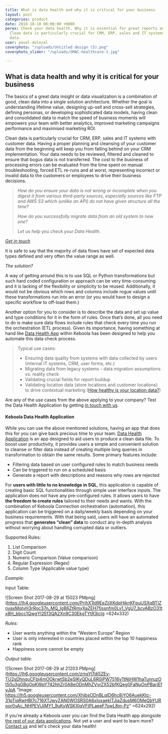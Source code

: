 ```yaml
---
title: What is data health and why it is critical for your business
layout: post
categories: product
date: 2018-10-10 00:00:00 +0000
perex: Check your data health. Why it is essential for great reports and better predictions?
  Clean data is particularly crucial for CRM, ERP, sales and IT systems with customer
  data.
user: pavel-dolezal
coverphoto: "/uploads/Untitled design (5).png"
coverphoto_slider: "/uploads/SMAC-healthcare-1.jpg"

---
```

## What is data health and why it is critical for your business

The basics of a great data insight or data visualization is a combination of good, clean data into a single solution architecture. Whether the goal is understanding lifetime value, designing up-sell and cross-sell strategies, defining personas, or developing sophisticated data models, having clean and consolidated data to match the speed of business moments will empowers your team with better analytics, improved marketing campaigns performance and maximised marketing ROI.

Clean data is particularly crucial for CRM, ERP, sales and IT systems with customer data. Having a proper planning and cleansing of your customer data from the beginning will keep you from falling behind on your CRM implementation. Your data needs to be reviewed, filtered and cleaned to ensure that bogus data is not transferred. The cost to the business of processing errors can be evaluated from the time spent on manual troubleshooting, forced ETL re-runs and at worst, representing incorrect or invalid data to the customers or employees to drive their business decisions.

> _How do you ensure your data is not wrong or incomplete when you digest it from various third-party sources, especially sources like FTP and AWS S3 which (unlike an API) do not have given structure all the time?_
>
> _How do you successfully migrate data from an old system to new one?_
>
> _Let us help you check your Data Health._

[_Get in touch_](mailto:info@keboola.com)

It is safe to say that the majority of data flows have set of expected data types defined and very often the value range as well.

_The solution?_

A way of getting around this is to use SQL or Python transformations but such hard coded configuration or approach can be very time-consuming and it is lacking of the flexibility or simplicity to be reused. Additionally, it would not be obvious which rows and columns include rogue values until these transformations run into an error (or you would have to design a specific workflow to off-load them.)

Another option for you to consider is to describe the data and set up value and type conditions for it in the form of rules. Once that’s done, all you need to do is make sure data flows include rules that check every time you run the orchestration (ETL process). Given its importance, having something at hand like [Data Health App](https://components.keboola.com/components/leochan.datahealth) within Keboola has been designed to help you automate this data check process.

> Typical use cases:
>
> * Ensuring data quality from systems with data collected by users (internal IT systems, CRM, user forms, etc.)
> * Migrating data from legacy systems - data migration assumptions vs. reality check
> * Validating crucial fields for report buildup
> * Validating location data (store locations and customer locations) to drive contextual marketing ([How healthy is your location data?](https://searchenginewatch.com/sew/how-to/2439015/how-healthy-is-your-location-data))

Are any of the use cases from the above applying to your company? Test the Data Health Application by getting [in touch with us](mailto:info@keboola.com).

#### Keboola Data Health Application

While you can use the above mentioned solutions, having an app that does this for you can give back precious time to your team. [Data Health Application](https://components.keboola.com/components/leochan.datahealth) is an app designed to aid users to produce a clean data file. To boost user productivity, it provides users a simple and convenient solution to cleanse or filter data instead of creating multiple long queries in transformation to obtain the same results. Some primary features include:

* Filtering data based on user configured rules to match business needs
* Can be triggered to run on a scheduled basis
* Generate a report with descriptions and reasons why rows are rejected

For **users with little to no knowledge in SQL**, this application is capable of creating basic SQL functionalities through simple user interface inputs. The application does not have any pre-configured rules. It allows users to have **the freedom to create rules** tailored to their needs and wants. With the combination of Keboola Connection orchestration (automation), this application can be triggered on a daily/weekly basis depending on your business requirements. With that being said, users will have an automated progress that **generates “clean” data** to conduct any in-depth analysis without worrying about handling corrupted data or outliers.

Supported Rules:

1. List Comparison
2. Digit Count
3. Numeric Comparison (Value comparison)
4. Regular Expression (Regex)
5. Column Type (Applicable value type)

_Example:_

Input Table:

![Screen Shot 2017-08-29 at 15023 PMpng](https://lh4.googleusercontent.com/PrihX1Id9EeZijXKdqHiknKFpuUSXqBTIZnvaxMqIvH3rRoc37n_MQ_lgB6ZtRmyXaZEH7fjssnfm0Lv1_VgU7_bcyABzO31tx8H_bbcc1QwgYI2Ef3QA2Xn9C30EkgTYtR3jcIg =624x332)

_Rules:_

* User wants anything within the “Western Europe” Region
* User is only interested in countries placed within the top 10 happiness rank
* Happiness score cannot be empty

_Output table:_

![Screen Shot 2017-08-29 at 21203 PMpng](https://lh6.googleusercontent.com/zmsYl7dj5ZEy-TU2sDhnquCFbj4mOOkrwtSb2eSlKyQDuL6R0jPW7516vTtNjHW1haTunruzOt50u3gGBgOpKWpY742hhZr0A8eODnMhZVvrZX52bfKQeg0FaNuOnPBariEfyJpA "Image: https://lh5.googleusercontent.com/XhjbsODnBLqID6hc8jYO6AuekKtc-31pTiqRwHBl7c716XTJwyZAN0WOSRS0A6xIoxaekITJiaZdusM6OMeQbYURoor0yAc_NHPEViJiMY1_9uKyWSKXlqVFtPLaeeF7swL8m-Pz" =624x292)

If you’re already a Keboola user you can find the Data Health app alongside [the rest of our data applications](https://components.keboola.com/components). Not yet a user and want to learn more? [Contact us](https://www.keboola.com/contact) and let's check your data health!